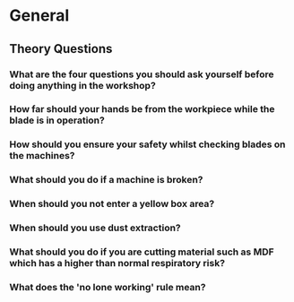 General
=======

Theory Questions
----------------

### What are the four questions you should ask yourself before doing anything in the workshop?

### How far should your hands be from the workpiece while the blade is in operation?

### How should you ensure your safety whilst checking blades on the machines?

### What should you do if a machine is broken?

### When should you not enter a yellow box area?

### When should you use dust extraction?

### What should you do if you are cutting material such as MDF which has a higher than normal respiratory risk?

### What does the 'no lone working' rule mean?
